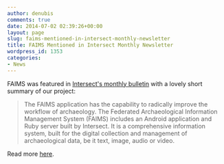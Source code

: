 ```yaml
---
author: denubis
comments: true
date: 2014-07-02 02:39:26+00:00
layout: page
slug: faims-mentioned-in-intersect-monthly-newsletter
title: FAIMS Mentioned in Intersect Monthly Newsletter
wordpress_id: 1353
categories:
- News
---
```


FAIMS was featured in [Intersect's monthly bulletin](http://us6.campaign-archive2.com/?u=0df21d4c9bdcffd9a3364549a&id=efb6bc8b95&e=d01e51a0a8) with a lovely short summary of our project:

<blockquote>The FAIMS application has the capability to radically improve the workflow of archaeology. The Federated Archaeological Information Management System (FAIMS) includes an Android application and Ruby server built by Intersect. It is a comprehensive information system, built for the digital collection and management of archaeological data, be it text, image, audio or video.</blockquote>

Read more [here](http://us6.campaign-archive2.com/?u=0df21d4c9bdcffd9a3364549a&id=efb6bc8b95&e=d01e51a0a8).
